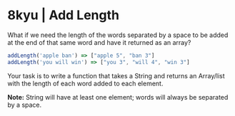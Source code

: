 # 8kyu | Add Length


What if we need the length of the words separated by a space to be added at the end of that same word and have it returned as an array?

```js
addLength('apple ban') => ["apple 5", "ban 3"]
addLength('you will win') => ["you 3", "will 4", "win 3"]
```

Your task is to write a function that takes a String and returns an Array/list with the length of each word added to each element.

**Note:** String will have at least one element; words will always be separated by a space.
